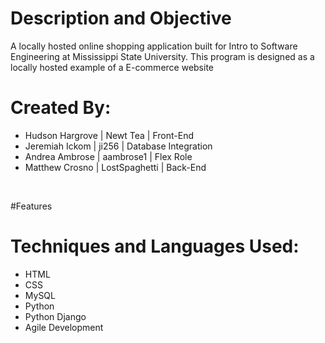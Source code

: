 # Description and Objective <br>
A locally hosted online shopping application built for Intro to Software Engineering at Mississippi State University. This program is designed as a locally hosted example of a E-commerce website



# Created By:
- Hudson Hargrove | Newt Tea | Front-End<br>
- Jeremiah Ickom | ji256 | Database Integration<br>
- Andrea Ambrose | aambrose1 | Flex Role<br>
- Matthew Crosno | LostSpaghetti | Back-End <br>
<br>

#Features

# Techniques and Languages Used:<br>
- HTML <br>
- CSS <br>
- MySQL <br>
- Python <br>
- Python Django <br>
- Agile Development <br>


